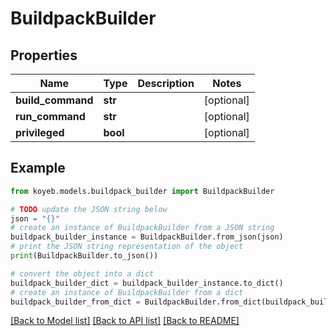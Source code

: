 # BuildpackBuilder


## Properties

Name | Type | Description | Notes
------------ | ------------- | ------------- | -------------
**build_command** | **str** |  | [optional] 
**run_command** | **str** |  | [optional] 
**privileged** | **bool** |  | [optional] 

## Example

```python
from koyeb.models.buildpack_builder import BuildpackBuilder

# TODO update the JSON string below
json = "{}"
# create an instance of BuildpackBuilder from a JSON string
buildpack_builder_instance = BuildpackBuilder.from_json(json)
# print the JSON string representation of the object
print(BuildpackBuilder.to_json())

# convert the object into a dict
buildpack_builder_dict = buildpack_builder_instance.to_dict()
# create an instance of BuildpackBuilder from a dict
buildpack_builder_from_dict = BuildpackBuilder.from_dict(buildpack_builder_dict)
```
[[Back to Model list]](../README.md#documentation-for-models) [[Back to API list]](../README.md#documentation-for-api-endpoints) [[Back to README]](../README.md)


